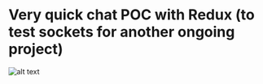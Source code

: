 # Very quick chat POC with Redux (to test sockets for another ongoing project)

![alt text](https://i.imgur.com/lngG8kl.png)
